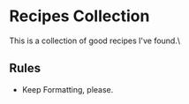 # Recipes Collection

This is a collection of good recipes I've found.\

## Rules
* Keep Formatting, please.
